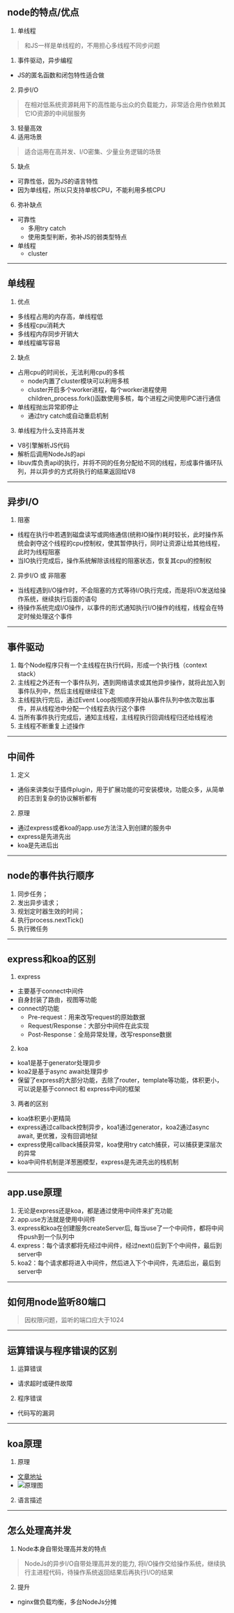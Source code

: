 ## node的特点/优点
1. 单线程
  > 和JS一样是单线程的，不用担心多线程不同步问题
1. 事件驱动，异步编程
  - JS的匿名函数和闭包特性适合做
2. 异步I/O
  > 在相对低系统资源耗用下的高性能与出众的负载能力，非常适合用作依赖其它IO资源的中间层服务
3. 轻量高效
4. 适用场景
  > 适合运用在高并发、I/O密集、少量业务逻辑的场景
5. 缺点
  - 可靠性低，因为JS的语言特性
  - 因为单线程，所以只支持单核CPU，不能利用多核CPU
6. 弥补缺点
  - 可靠性
    - 多用try catch
    - 使用类型判断，弥补JS的弱类型特点
  - 单线程
    - cluster

---
## 单线程
1. 优点
  - 多线程占用的内存高，单线程低
  - 多线程cpu消耗大
  - 多线程内存同步开销大
  - 单线程编写容易

2. 缺点
  - 占用cpu的时间长，无法利用cpu的多核
    - node内置了cluster模块可以利用多核
    - cluster开启多个worker进程，每个worker进程使用children_process.fork()函数使用多核，每个进程之间使用IPC进行通信
  - 单线程抛出异常即停止
    - 通过try catch或自动重启机制

3. 单线程为什么支持高并发
  - V8引擎解析JS代码
  - 解析后调用NodeJs的api
  - libuv库负责api的执行，并将不同的任务分配给不同的线程，形成事件循环队列，并以异步的方式将执行的结果返回给V8

---
## 异步I/O
1. 阻塞
  - 线程在执行中若遇到磁盘读写或网络通信(统称IO操作)耗时较长，此时操作系统会剥夺这个线程的cpu控制权，使其暂停执行，同时让资源让给其他线程，此时为线程阻塞
  - 当IO执行完成后，操作系统解除该线程的阻塞状态，恢复其cpu的控制权

2. 异步I/O 或 非阻塞
  - 当线程遇到I/O操作时，不会阻塞的方式等待I/O执行完成，而是将I/O发送给操作系统，继续执行后面的语句
  - 待操作系统完成I/O操作，以事件的形式通知执行I/O操作的线程，线程会在特定时候处理这个事件

---
## 事件驱动
1. 每个Node程序只有一个主线程在执行代码，形成一个执行栈（context stack）
2. 主线程之外还有一个事件队列，遇到网络请求或其他异步操作，就将此加入到事件队列中，然后主线程继续往下走
3. 主线程执行完后，通过Event Loop按照顺序开始从事件队列中依次取出事件，并从线程池中分配一个线程去执行这个事件
4. 当所有事件执行完成后，通知主线程，主线程执行回调线程归还给线程池
5. 主线程不断重复上述操作

---
## 中间件
1. 定义
  - 通俗来讲类似于插件plugin，用于扩展功能的可安装模块，功能众多，从简单的日志到复杂的协议解析都有
2. 原理
  - 通过express或者koa的app.use方法注入到创建的服务中
  - express是先进先出
  - koa是先进后出

---
## node的事件执行顺序
1. 同步任务；
2. 发出异步请求；
3. 规划定时器生效的时间；
4. 执行process.nextTick()
5. 执行微任务

---
## express和koa的区别
1. express
  - 主要基于connect中间件
  - 自身封装了路由，视图等功能
  - connect的功能
    - Pre-request：用来改写request的原始数据
    - Request/Response：大部分中间件在此实现
    - Post-Response：全局异常处理，改写response数据

2. koa
  - koa1是基于generator处理异步
  - koa2是基于async await处理异步
  - 保留了express的大部分功能，去除了router，template等功能，体积更小，可以说是基于connect 和 express中间的框架

3. 两者的区别
  - koa体积更小更精简
  - express通过callback控制异步，koa1通过generator，koa2通过async await, 更优雅，没有回调地狱
  - express使用callback捕获异常，koa使用try catch捕获，可以捕获更深层次的异常
  - koa中间件机制是洋葱圈模型，express是先进先出的栈机制

---
## app.use原理
1. 无论是express还是koa，都是通过使用中间件来扩充功能
2. app.use方法就是使用中间件
3. express和koa在创建服务createServer后, 每当use了一个中间件，都将中间件push到一个队列中
4. express：每个请求都将先经过中间件，经过next()后到下个中间件，最后到server中
5. koa2：每个请求都将进入中间件，然后进入下个中间件，先进后出，最后到server中

---
## 如何用node监听80端口
> 因权限问题，监听的端口应大于1024

---
## 运算错误与程序错误的区别
1. 运算错误
  - 请求超时或硬件故障

2. 程序错误
  - 代码写的漏洞

---
## koa原理
1. 原理
  - [文章地址](https://github.com/berwin/Blog/issues/8)
  - ![原理图](https://camo.githubusercontent.com/707ab384df1cffd60ba1c19f188fd6edbce34d3d/687474703a2f2f62657277696e2e6769746875622e696f2f707074732f6b6f612f696d672f6b6f612d666c6f772e6a7067)

2. 语言描述

---
## 怎么处理高并发
1. Node本身自带处理高并发的特点
  > NodeJs的异步I/O自带处理高并发的能力, 将I/O操作交给操作系统，继续执行主进程代码，待操作系统返回结果后再执行I/O的结果

2. 提升
  - nginx做负载均衡，多台NodeJs分摊